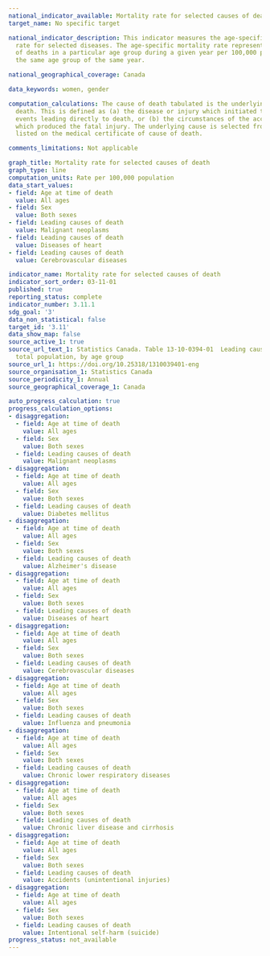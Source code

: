 ```yaml
---
national_indicator_available: Mortality rate for selected causes of death
target_name: No specific target

national_indicator_description: This indicator measures the age-specific mortality
  rate for selected diseases. The age-specific mortality rate represents the number
  of deaths in a particular age group during a given year per 100,000 population in
  the same age group of the same year.

national_geographical_coverage: Canada

data_keywords: women, gender

computation_calculations: The cause of death tabulated is the underlying cause of
  death. This is defined as (a) the disease or injury which initiated the train of
  events leading directly to death, or (b) the circumstances of the accident or violence
  which produced the fatal injury. The underlying cause is selected from the conditions
  listed on the medical certificate of cause of death.

comments_limitations: Not applicable

graph_title: Mortality rate for selected causes of death
graph_type: line
computation_units: Rate per 100,000 population
data_start_values:
- field: Age at time of death
  value: All ages
- field: Sex
  value: Both sexes
- field: Leading causes of death
  value: Malignant neoplasms
- field: Leading causes of death
  value: Diseases of heart
- field: Leading causes of death
  value: Cerebrovascular diseases

indicator_name: Mortality rate for selected causes of death
indicator_sort_order: 03-11-01
published: true
reporting_status: complete
indicator_number: 3.11.1
sdg_goal: '3'
data_non_statistical: false
target_id: '3.11'
data_show_map: false
source_active_1: true
source_url_text_1: Statistics Canada. Table 13-10-0394-01  Leading causes of death,
  total population, by age group
source_url_1: https://doi.org/10.25318/1310039401-eng
source_organisation_1: Statistics Canada
source_periodicity_1: Annual
source_geographical_coverage_1: Canada

auto_progress_calculation: true
progress_calculation_options:
- disaggregation: 
  - field: Age at time of death
    value: All ages
  - field: Sex
    value: Both sexes
  - field: Leading causes of death
    value: Malignant neoplasms
- disaggregation: 
  - field: Age at time of death
    value: All ages
  - field: Sex
    value: Both sexes
  - field: Leading causes of death
    value: Diabetes mellitus
- disaggregation: 
  - field: Age at time of death
    value: All ages
  - field: Sex
    value: Both sexes
  - field: Leading causes of death
    value: Alzheimer's disease
- disaggregation: 
  - field: Age at time of death
    value: All ages
  - field: Sex
    value: Both sexes
  - field: Leading causes of death
    value: Diseases of heart
- disaggregation: 
  - field: Age at time of death
    value: All ages
  - field: Sex
    value: Both sexes
  - field: Leading causes of death
    value: Cerebrovascular diseases
- disaggregation: 
  - field: Age at time of death
    value: All ages
  - field: Sex
    value: Both sexes
  - field: Leading causes of death
    value: Influenza and pneumonia
- disaggregation: 
  - field: Age at time of death
    value: All ages
  - field: Sex
    value: Both sexes
  - field: Leading causes of death
    value: Chronic lower respiratory diseases
- disaggregation: 
  - field: Age at time of death
    value: All ages
  - field: Sex
    value: Both sexes
  - field: Leading causes of death
    value: Chronic liver disease and cirrhosis
- disaggregation: 
  - field: Age at time of death
    value: All ages
  - field: Sex
    value: Both sexes
  - field: Leading causes of death
    value: Accidents (unintentional injuries)
- disaggregation: 
  - field: Age at time of death
    value: All ages
  - field: Sex
    value: Both sexes
  - field: Leading causes of death
    value: Intentional self-harm (suicide)
progress_status: not_available
---
```

